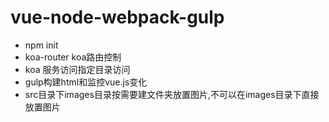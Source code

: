 # vue-node-webpack-gulp

- npm init
- koa-router koa路由控制
- koa 服务访问指定目录访问
- gulp构建html和监控vue.js变化
- src目录下images目录按需要建文件夹放置图片,不可以在images目录下直接放置图片

